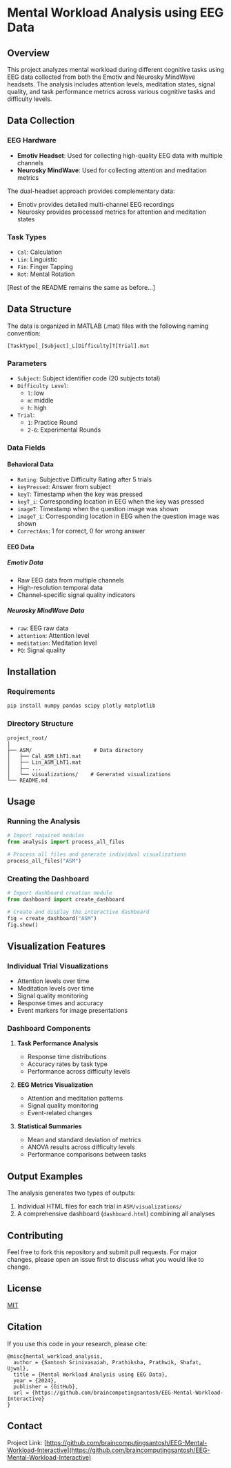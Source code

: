 # Mental Workload Analysis using EEG Data

## Overview
This project analyzes mental workload during different cognitive tasks using EEG data collected from both the Emotiv and Neurosky MindWave headsets. The analysis includes attention levels, meditation states, signal quality, and task performance metrics across various cognitive tasks and difficulty levels.

## Data Collection
### EEG Hardware
- **Emotiv Headset**: Used for collecting high-quality EEG data with multiple channels
- **Neurosky MindWave**: Used for collecting attention and meditation metrics

The dual-headset approach provides complementary data:
- Emotiv provides detailed multi-channel EEG recordings
- Neurosky provides processed metrics for attention and meditation states

### Task Types
- `Cal`: Calculation
- `Lin`: Linguistic
- `Fin`: Finger Tapping
- `Rot`: Mental Rotation

[Rest of the README remains the same as before...]

## Data Structure
The data is organized in MATLAB (.mat) files with the following naming convention:
```
[TaskType]_[Subject]_L[Difficulty]T[Trial].mat
```

### Parameters
- `Subject`: Subject identifier code (20 subjects total)
- `Difficulty Level`:
  - `l`: low
  - `m`: middle
  - `h`: high
- `Trial`:
  - `1`: Practice Round
  - `2-6`: Experimental Rounds

### Data Fields
#### Behavioral Data
- `Rating`: Subjective Difficulty Rating after 5 trials
- `keyPressed`: Answer from subject
- `keyT`: Timestamp when the key was pressed
- `keyT_i`: Corresponding location in EEG when the key was pressed
- `imageT`: Timestamp when the question image was shown
- `imageT_i`: Corresponding location in EEG when the question image was shown
- `CorrectAns`: 1 for correct, 0 for wrong answer

#### EEG Data
##### Emotiv Data
- Raw EEG data from multiple channels
- High-resolution temporal data
- Channel-specific signal quality indicators

##### Neurosky MindWave Data
- `raw`: EEG raw data
- `attention`: Attention level
- `meditation`: Meditation level
- `PQ`: Signal quality

## Installation

### Requirements
```bash
pip install numpy pandas scipy plotly matplotlib
```

### Directory Structure
```
project_root/
│
├── ASM/                    # Data directory
│   ├── Cal_ASM_LhT1.mat
│   ├── Lin_ASM_LhT1.mat
│   ├── ...
│   └── visualizations/    # Generated visualizations
└── README.md
```

## Usage

### Running the Analysis
```python
# Import required modules
from analysis import process_all_files

# Process all files and generate individual visualizations
process_all_files("ASM")
```

### Creating the Dashboard
```python
# Import dashboard creation module
from dashboard import create_dashboard

# Create and display the interactive dashboard
fig = create_dashboard("ASM")
fig.show()
```

## Visualization Features

### Individual Trial Visualizations
- Attention levels over time
- Meditation levels over time
- Signal quality monitoring
- Response times and accuracy
- Event markers for image presentations

### Dashboard Components
1. **Task Performance Analysis**
   - Response time distributions
   - Accuracy rates by task type
   - Performance across difficulty levels

2. **EEG Metrics Visualization**
   - Attention and meditation patterns
   - Signal quality monitoring
   - Event-related changes

3. **Statistical Summaries**
   - Mean and standard deviation of metrics
   - ANOVA results across difficulty levels
   - Performance comparisons between tasks

## Output Examples
The analysis generates two types of outputs:

1. Individual HTML files for each trial in `ASM/visualizations/`
2. A comprehensive dashboard (`dashboard.html`) combining all analyses

## Contributing
Feel free to fork this repository and submit pull requests. For major changes, please open an issue first to discuss what you would like to change.

## License
[MIT](https://choosealicense.com/licenses/mit/)

## Citation
If you use this code in your research, please cite:
```
@misc{mental_workload_analysis,
  author = {Santosh Srinivasaiah, Prathiksha, Prathwik, Shafat, Ujwal},
  title = {Mental Workload Analysis using EEG Data},
  year = {2024},
  publisher = {GitHub},
  url = {https://github.com/braincomputingsantosh/EEG-Mental-Workload-Interactive}
}
```

## Contact

Project Link: [https://github.com/braincomputingsantosh/EEG-Mental-Workload-Interactive](https://github.com/braincomputingsantosh/EEG-Mental-Workload-Interactive)
